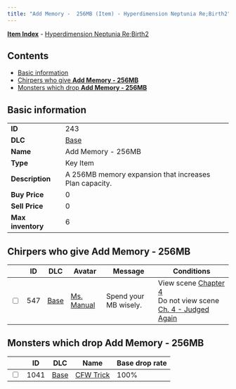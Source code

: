 ```yaml
---
title: "Add Memory -  256MB (Item) - Hyperdimension Neptunia Re;Birth2"
---
```


[**Item Index**](/neptunia/rb2/item/index.html) - [Hyperdimension Neptunia Re;Birth2](/neptunia/rb2)

## Contents

- [Basic information](#basic-information)
- [Chirpers who give **Add Memory -  256MB**](#chirpers-who-give-add-memory-256mb)
- [Monsters which drop **Add Memory -  256MB**](#monsters-which-drop-add-memory-256mb)

## Basic information

|   |   |
| -- | -- |
| **ID** | 243 |
| **DLC** | [Base](/neptunia/rb2/dlc/0-base.html) |
| **Name** | Add Memory -  256MB |
| **Type** | Key Item |
| **Description** | A 256MB memory expansion that increases Plan capacity. |
| **Buy Price** | 0 |
| **Sell Price** | 0 |
| **Max inventory** | 6 |

## Chirpers who give **Add Memory -  256MB**

|    | ID | DLC | Avatar | Message | Conditions |
| -- | -- | --- | ------ | ------- | ---------- |
| <input type="checkbox" id="rb2-chirper-event-0-547" class="trackbox" /> | 547 | [Base](/neptunia/rb2/dlc/0-base.html) | [Ms. Manual](/neptunia/rb2/avatar/0-103-ms-manual.html) | Spend your MB wisely. | View scene [Chapter 4](/neptunia/rb2/scene/0-301-chapter-4.html)<br />Do not view scene [Ch. 4 - Judged Again](/neptunia/rb2/scene/0-306-ch-4-judged-again.html) |

## Monsters which drop **Add Memory -  256MB**

|    | ID | DLC | Name | Base drop rate |
| -- | -- | --- | ---- | -------------- |
| <input type="checkbox" id="rb2-monster-0-1041" class="trackbox" /> | 1041 | [Base](/neptunia/rb2/dlc/0-base.html) | [CFW Trick](/neptunia/rb2/monster/0-1041-cfw-trick.html) | 100% |
